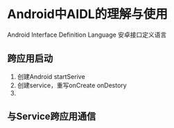 # Android中AIDL的理解与使用
Android Interface Definition Language
安卓接口定义语言

## 跨应用启动
1. 创建Android startSerive
2. 创建service，重写onCreate onDestory
3. 


## 与Service跨应用通信